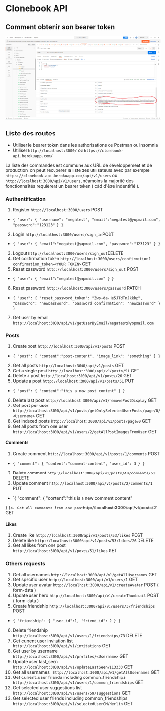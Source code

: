 # Clonebook API

## Comment obtenir son bearer token 

![title](/public/bearer.png)

## Liste des routes

- Utiliser le bearer token dans les authorisations de Postman ou Insomnia
- Utiliser `http://localhost:3000/` ou `https://clonebook-api.herokuapp.com/`

La liste des commandes est commune aux URL de développement et de production, on peut récupérer la liste des utilisateurs avec par exemple `https://clonebook-api.herokuapp.com/api/v1/users` ou `http://localhost:3000/api/v1/users`, néamoins la majorité des fonctionnalités requièrent un bearer token ( càd d'être indentifié ).

### Authentification

1. Register `http://localhost:3000/users` POST
- `{
"user": {
    "username": "megatest",
    "email":"megatest@yopmail.com",
    "password":"123123"
}
}`
2. Login `http://localhost:3000/users/sign_in`POST
- `{
"user": {
    "email":"megatest@yopmail.com",
    "password":"123123"
}
}`
3. Logout `http://localhost:3000/users/sign_out`DELETE
4. Get confirmation token `http://localhost:3000/users/confirmation?confirmation_token=<YOUR TOKEN>` GET
5. Reset password `http://localhost:3000/users/sign_out` POST
- `{
    "user":
    {
        "email":"megatest@yopmail.com"
    }
}`
6. Reset password `http://localhost:3000/users/password` PATCH
- `{
 "user": {
      "reset_password_token": "Zws-da-He5JTdTnJkkkp",
      "password": "newpassword",
      "password_confirmation": "newpassword"
  }
}`
7. Get user by email ` http://localhost:3000/api/v1/getUserByEmail/megatest@yopmail.com`

### Posts

1. Create post `http://localhost:3000/api/v1/posts` POST
- `{
"post": {
    "content":"post-content",
    "image_link": "something"
}
}`
2. Get all posts `http://localhost:3000/api/v1/posts` GET
3. Get a single post `http://localhost:3000/api/v1/posts/51` GET
4. Delete a post `http://localhost:3000/api/v1/posts/26` GET
5. Update a post `http://localhost:3000/api/v1/posts/51` PUT
- `{
"post": {
    "content":"this a new post content"
}
}`
6. Delete last post `http://localhost:3000/api/v1/removePostDisplay` GET
7. Get post per user `http://localhost:3000/api/v1/posts/getOnlySelectedUserPosts/page/0/<Username>` GET
8. Get indexed posts `http://localhost:3000/api/v1/posts/page/0` GET
9. Get all posts from one user `http://localhost:3000/api/v1/users/2/getAllPostImagesFromUser` GET

#### Comments

1. Create comment `http://localhost:3000/api/v1/posts/1/comments` POST
- `{
"comment": {
    "content":"comment-content",
    "user_id": 3
}
}`
2. Delete comment `http://localhost:3000/api/v1/posts/40/comments/51` DELETE
3. Update comment `http://localhost:3000/api/v1/posts/2/comments/1` PUT
- `{
"comment": {
    "content":"this is a new comment content"

}
}`
4. Get all comments from one post `http://localhost:3000/api/v1/posts/2` GET

#### Likes

1. Create like `http://localhost:3000/api/v1/posts/53/likes` POST
2. Delete like `http://localhost:3000/api/v1/posts/53/likes/26` DELETE
3. Get all likes from one post `http://localhost:3000/api/v1/posts/51/likes` GET

### Others requests

1. Get all usernames `http://localhost:3000/api/v1/getAllUsernames` GET
2. Get specific user `http://localhost:3000/api/v1/users/1` GET
3. Update user avatar `http://localhost:3000/api/v1/createAvatar` POST ( form-data )
4. Update user hero `http://localhost:3000/api/v1/createThumbnail` POST  ( form-data )
5. Create friendship `http://localhost:3000/api/v1/users/3/friendships` POST
- `{
"friendship": {
    "user_id":1,
    "friend_id": 2
}
}`
6. Delete friendship `http://localhost:3000/api/v1/users/1/friendships/73` DELETE
7. Get current user invitation list `http://localhost:3000/api/v1/invitations` GET
8. Get user by username `http://localhost:3000/api/v1/profiles/<Username>` GET
9. Update user last_seen `http://localhost:3000/api/v1/updateLastSeen/113333` GET
10. Get all usernames ` http://localhost:3000/api/v1/getAllUsernames` GET
11. Get current_user friends including common_friendships ` http://localhost:3000/api/v1/users/1/common_friendships` GET
12. Get selected user suggestions list ` http://localhost:3000/api/v1/users/59/suggestions` GET
13. Get selected user friends including common_friendships ` http://localhost:3000/api/v1/selectedUserCM/Merlin` GET
